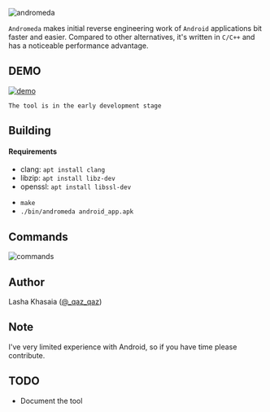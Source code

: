 ![andromeda](https://user-images.githubusercontent.com/16405698/65393541-89490480-dd8a-11e9-92a3-727799c30b02.png)

`Andromeda` makes initial reverse engineering work of `Android` applications bit faster and easier.
Compared to other alternatives, it's written in `C/C++` and has a noticeable performance advantage.

## DEMO
[![demo](https://user-images.githubusercontent.com/16405698/65391224-5a716500-dd6f-11e9-9de3-b3dcbc5e27ad.png)](https://www.youtube.com/watch?v=doeg-tCX-sg)

`The tool is in the early development stage`


## Building
#### Requirements
- clang: `apt install clang`
- libzip: `apt install libz-dev`
- openssl: `apt install libssl-dev`

* `make`
* `./bin/andromeda android_app.apk`

## Commands
![commands](https://user-images.githubusercontent.com/16405698/66689195-9aeb4100-ec92-11e9-9924-ce9a01f7551e.png)


## Author
Lasha Khasaia ([@_qaz_qaz](https://twitter.com/_qaz_qaz))

## Note
I've very limited experience with Android, so if you have time please contribute.

## TODO
* Document the tool